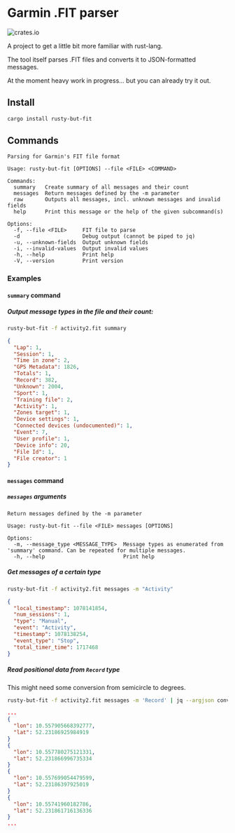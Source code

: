 # Garmin .FIT parser

![crates.io](https://img.shields.io/crates/v/rusty-but-fit.svg)

A project to get a little bit more familiar with rust-lang.

The tool itself parses .FIT files and converts it to JSON-formatted messages.

At the moment heavy work in progress... but you can already try it out.

## Install
```bash
cargo install rusty-but-fit
```

## Commands
```text
Parsing for Garmin's FIT file format

Usage: rusty-but-fit [OPTIONS] --file <FILE> <COMMAND>

Commands:
  summary   Create summary of all messages and their count
  messages  Return messages defined by the -m parameter
  raw       Outputs all messages, incl. unknown messages and invalid fields
  help      Print this message or the help of the given subcommand(s)

Options:
  -f, --file <FILE>     FIT file to parse
  -d                    Debug output (cannot be piped to jq)
  -u, --unknown-fields  Output unknown fields
  -i, --invalid-values  Output invalid values
  -h, --help            Print help
  -V, --version         Print version
```

### Examples

#### `summary` command
##### Output message types in the file and their count:
```bash
rusty-but-fit -f activity2.fit summary
```
```json
{
  "Lap": 1,
  "Session": 1,
  "Time in zone": 2,
  "GPS Metadata": 1826,
  "Totals": 1,
  "Record": 382,
  "Unknown": 2004,
  "Sport": 1,
  "Training file": 2,
  "Activity": 1,
  "Zones target": 1,
  "Device settings": 1,
  "Connected devices (undocumented)": 1,
  "Event": 7,
  "User profile": 1,
  "Device info": 20,
  "File Id": 1,
  "File creator": 1
}
```
#### `messages` command

##### `messages` arguments
```text
Return messages defined by the -m parameter

Usage: rusty-but-fit --file <FILE> messages [OPTIONS]

Options:
  -m, --message_type <MESSAGE_TYPE>  Message types as enumerated from 'summary' command. Can be repeated for multiple messages.
  -h, --help                         Print help
```
##### Get messages of a certain type
```bash
rusty-but-fit -f activity2.fit messages -m "Activity"
```
```json
{
  "local_timestamp": 1078141854,
  "num_sessions": 1,
  "type": "Manual",
  "event": "Activity",
  "timestamp": 1078138254,
  "event_type": "Stop",
  "total_timer_time": 1717468
}
```

##### Read positional data from `Record` type
This might need some conversion from semicircle to degrees.
```bash
rusty-but-fit -f activity2.fit messages -m 'Record' | jq --argjson conversion "$((2**31))" '.[].message | {lon: (."position_long" * 180/$conversion), lat: (."position_lat" * 180/$conversion)}'
```
```json
...
{
  "lon": 10.557905668392777,
  "lat": 52.23186925984919
}
{
  "lon": 10.557780275121331,
  "lat": 52.231866996735334
}
{
  "lon": 10.557699054479599,
  "lat": 52.23186397925019
}
{
  "lon": 10.55741960182786,
  "lat": 52.231861716136336
}
...
```

